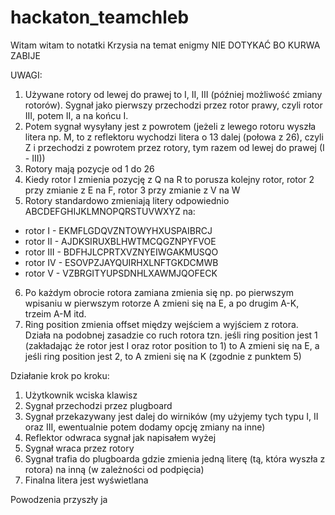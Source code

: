 # hackaton_teamchleb

Witam witam to notatki Krzysia na temat enigmy NIE DOTYKAĆ BO KURWA ZABIJE

UWAGI:
1. Używane rotory od lewej do prawej to I, II, III (później możliwość zmiany rotorów). Sygnał jako pierwszy przechodzi przez rotor prawy, czyli rotor III, potem II, a na końcu I.
2. Potem sygnał wysyłany jest z powrotem (jeżeli z lewego rotoru wyszła litera np. M, to z reflektoru wychodzi litera o 13 dalej (połowa z 26), czyli Z i przechodzi z powrotem przez rotory, tym razem od lewej do prawej (I - III))
3. Rotory mają pozycje od 1 do 26
4. Kiedy rotor I zmienia pozycję z Q na R to porusza kolejny rotor, rotor 2 przy zmianie z E na F, rotor 3 przy zmianie z V na W
5. Rotory standardowo zmieniają litery odpowiednio ABCDEFGHIJKLMNOPQRSTUVWXYZ na:
- rotor I - EKMFLGDQVZNTOWYHXUSPAIBRCJ
- rotor II - AJDKSIRUXBLHWTMCQGZNPYFVOE
- rotor III - BDFHJLCPRTXVZNYEIWGAKMUSQO
- rotor IV - ESOVPZJAYQUIRHXLNFTGKDCMWB
- rotor V - VZBRGITYUPSDNHLXAWMJQOFECK
6. Po każdym obrocie rotora zamiana zmienia się np. po pierwszym wpisaniu w pierwszym rotorze A zmieni się na E, a po drugim A-K, trzeim A-M itd.
7. Ring position zmienia offset między wejściem a wyjściem z rotora. Działa na podobnej zasadzie co ruch rotora tzn. jeśli ring position jest 1 (zakładając że rotor jest I oraz rotor position to 1) to A zmieni się na E, a jeśli ring position jest 2, to A zmieni się na K (zgodnie z punktem 5)

Działanie krok po kroku:
1. Użytkownik wciska klawisz
2. Sygnał przechodzi przez plugboard
3. Sygnał przekazywany jest dalej do wirników (my użyjemy tych typu I, II oraz III, ewentualnie potem dodamy opcję zmiany na inne) 
4. Reflektor odwraca sygnał jak napisałem wyżej
5. Sygnał wraca przez rotory
6. Sygnał trafia do plugboarda gdzie zmienia jedną literę (tą, która wyszła z rotora) na inną (w zależności od podpięcia)
7. Finalna litera jest wyświetlana

Powodzenia przyszły ja
